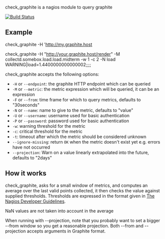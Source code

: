 check_graphite is a nagios module to query graphite

[![Build
Status](https://secure.travis-ci.org/pyr/check-graphite.png)](http://travis-ci.org/pyr/check-graphite)


## Example

check_graphite -H 'http://my.graphite.host

check_graphite  -H "http://your.graphite.host/render" -M collectd.somebox.load.load.midterm  -w 1 -c 2 -N load
WARNING|load=1.4400000000000002;;;;

check_graphite accepts the following options:

* `-H` or `--endpoint`: the graphite HTTP endpoint which can be queried
* `-M` or `--metric`: the metric expression which will be queried, it can be an expression
* `-F` or `--from`: time frame for which to query metrics, defaults to "30seconds"
* `-N` or `--name`: name to give to the metric, defaults to "value"
* `-U` or `--username`: username used for basic authentication
* `-P` or `--password`: password used for basic authentication
* `-w`: warning threshold for the metric
* `-c`: critical threshold for the metric
* `-t`: timeout after which the metric should be considered unknown
* `--ignore-missing`: return `OK` when the metric doesn't exist yet e.g. errors have not occurred
* `--projection`: Warn on a value linearly extrapolated into the future, defaults to "2days"

## How it works

check_graphite, asks for a small window of metrics, and computes an average over the last valid
points collected, it then checks the value against supplied thresholds. Thresholds are expressed
in the format given in [The Nagios Developer Guidelines](http://nagiosplug.sourceforge.net/developer-guidelines.html#THRESHOLDFORMAT).

NaN values are not taken into account in the average

When running with --projection, note that you probably want to set a bigger --from window so you get a reasonable projection. Both --from and --projection accepts arguments in Graphite format.
